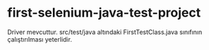 # first-selenium-java-test-project
Driver mevcuttur.
src/test/java altındaki FirstTestClass.java sınıfının çalıştırılması yeterlidir.
